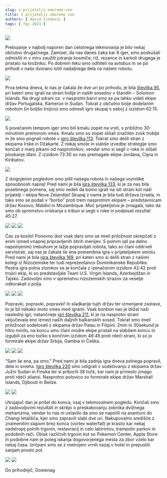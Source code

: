 ```yaml
---
slug: s-prijatelji-zmoremo-vse
title: S prijatelji zmoremo vse
authors: [ david-zindovic ]
tags: [ fgc-2023 ]
---
```


![](img/waving.jpg)

Prebujanje v najbolj naporen dan celotnega tekmovanja je bilo nekaj občutno drugačnega.
Zamisel, da nas danes čaka kar 6 iger, smo poskušali odmisliti in v miru zaužiti jutranje
kosmiče, riž, rezance in karkoli drugega je pristalo na krožniku. Po dobrem teku smo
odhiteli na avtobus in se po prihodi v našo dvorano lotili nadaljnega dela na našem robotu.
<!-- truncate -->

![](img/awaiting.jpg)

Prva tekma dneva, ki nas je čakala že dve uri po prihodu, je bila
[številka 95](https://youtu.be/9Cgij9hvTjQ?t=6349), pri kateri smo igrali na strani Indije
in naših sosedov v štandih – Solomon Islands. Na drugi sdrani oz. v nasprotni barvi smo se
pa lahko videli ekipe držav Portugalska, Kamerun in Sudan. Tokrat z občutno bolje dodelanim
robotom (in boljšo trojico) smo odnesli igro skupaj s seboj z izzidom 62:15.

![](img/bees.jpg)

S povečanim tempom iger smo bili kmalu zopet na vrsti, s približno 30-minutnim premorom vmes.
Kmalu smo so zopet slišali značilen zvok troblje in že smo pognali robote v 
[igro številka 113](https://youtu.be/9Cgij9hvTjQ?t=9145). Tokrat smo delili stran z ekipama
Irske in Džakarte. Z nekaj smole in slabše izvedbe strategije smo končali z manj pikami od
nasprotnikov, vendar smo si segli v roke in slišali ploskanje dlani. Z izzidom 73:30 so nas
premagale ekipe Jordana, Cipra in Kiribatov.

![](img/green.jpg)

Z dvignjenim pogledom smo pilili našega robota in našega vozniške sposobnosti naprej! Pred
nami je bila [igra številka 133](https://youtu.be/IgS8z1B1yg0?t=12383), ki je za nas bila
posebnega pomena, saj smo vedeli da bomo igrali na isti strani kot naši prijatelji – ekipa
Nove Zelandije! Skupaj z nama je bila tudi država Izraela, in tako smo se podali v “borbo”
proti trem nasprotnim ekipam – predstavnicam držav Kosovo, Maldivi in Mozambique. Moč
prijateljstva je zmagala, tako da smo ob spremstvu vriskanja s tribun si segli v roke in
podpisali rezultat 45:27.

![](img/blueAlliance.jpg)
![](img/tribune.jpg)
![](img/ozbej.jpg)

Čas za kosilo! Ponovno (kot vsak dan) smo se imeli priložnost okrepčati z enim izmed vnaprej
pripravljenih štirih menijev. S polnim (ali pa delno napolnjenim) trebuhom je lažje popravljati
robota, tako so člani oddrveli servisirati, saj nas je čakala še ena pomembna igra v
prijateljskem smislu. Pred nami je bila [igra številka 169](https://youtu.be/IgS8z1B1yg0?t=21009),
pri kateri smo si delili stran z našimi kolegi iz Nizozemske ter tudi reprezentanco
Dominikanske Republike. Pestra igra polna zlomkov se je končala z izenačenim izzidom 42:42
proti trojici ekip, ki so predstavljale Team U.S. Virgin Islands, Azerbejdžan in Tajsko.
Zadovoljni smo v spremstvu nizozemskih izrazov za veselje odkorakali s polja.

![](img/oranzkoti.jpg)
![](img/center.jpg)
![](img/dutchAlliance.jpg)

Popravki, popravki, popravki! In sladkarije tujih držav ter izmenjane zastave, to je bil
nekako moto vmes med igrami. Vsak bonbon nas je bližal naši naslednji igri, natančneje
[igri številka 211](https://youtu.be/IgS8z1B1yg0?t=26881), ki je na nasprotni strani vključevala
eno izmed naših daljnih balkanskih sosed. Tokrat smo imeli priložnost sodelovati z ekipama
držav Palau in Filipini. 2min in 30sekund je hitro minilo, na koncu smo člani modre ekipe
pristali na slabšem koncu in izgubili za eno točko s končnim izzidom 46:45 proti rdeči
strani, ki so jo formirale ekipe držav Srbija, Gambia in Češka.

![](img/pluesOne.jpg)
![](img/extendo.jpg)
![](img/blueAllinacePlusOne.jpg)

“Sam še ena, pa smo.” Pred nami je bila zadnja igra dneva polnega popravil, dela in smeha.
[Igro številka 230](https://youtu.be/EDLcrV-ZWCs?t=29188) smo odigrali v sodelovanju z
ekipama držav Južni Sudan in Finska ter si priborili 38 točk, kar nam je prineslo zmago proti
rdeči aliansi. Nasprotno polovico so formirale ekipe držav Marshall Islands, Djibouti in Belize.

![](img/lonely.jpg)
![](img/klobuki.jpg)

Utrujajoč dan je prišel do konca, vsaj v tekmovalnem pogledu. Končali smo z zadovoljivimi
rezultati in skrbjo o preskakovanju zobnika dvižnega mehanizma, vendar to nas ni ustavilo
da smo se napotili na avanturo do Changi letališča, kjer smo zapravili slabi dve uri.
Nakupovalno središče z znamenitim slapom brez konca (vortex waterfall) je krasilo kar nekaj
nadstropij polnih trgovin, restavracij in celo labirintov, trampolin parkov in podobnih reči.
Obisk različnih trgovin kot so Pokemon Center, Apple Store in podobne nam je poleg iskanja
dogovorjenega mesta za zbor vzelo kar nekaj časa. Izrčpani smo se z metrojem vrnili nazaj
v hotel in prepustili sanjam prosto pot.

![](img/changiSlap.jpg)
![](img/pokemon.jpg)

Do prihodnjič,
Goeienag